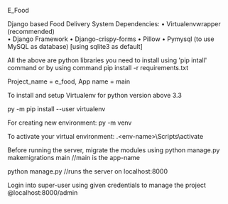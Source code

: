 E_Food

Django based Food Delivery System
Dependencies:
•	Virtualenvwrapper (recommended)  
•	Django Framework
•	Django-crispy-forms
•	Pillow
•	Pymysql (to use MySQL as database) [using sqlite3 as default]

All the above are python libraries you need to install using 'pip intall' command
or by using command pip install -r requirements.txt

Project_name = e_food, App name = main

To install and setup Virtualenv for python version above 3.3

py -m pip install --user virtualenv

For creating new environment:
py -m venv <env-name>

To activate your virtual environment:
.\<env-name>\Scripts\activate

Before running the server, migrate the modules using 
python manage.py makemigrations main //main is the app-name

python manage.py //runs the server on localhost:8000

Login into super-user using given credentials to manage the project @localhost:8000/admin

